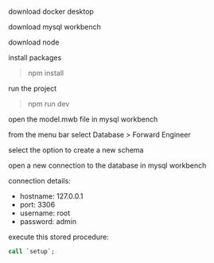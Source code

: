 download docker desktop

download mysql workbench

download node

install packages

> npm install

run the project

> npm run dev

open the model.mwb file in mysql workbench

from the menu bar select Database > Forward Engineer

select the option to create a new schema

open a new connection to the database in mysql workbench

connection details:

- hostname: 127.0.0.1
- port: 3306
- username: root
- password: admin

execute this stored procedure:

```sql
call `setup`;
```
